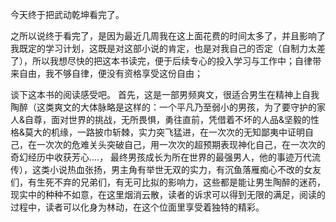 今天终于把武动乾坤看完了。

之所以说终于看完了，是因为最近几周我在这上面花费的时间太多了，并且影响了我既定的学习计划，这既是对这部小说的肯定，也是对我自己的否定（自制力太差了），所以我想尽快的把这本书读完，便于后续专心的投入学习与工作中；自律带来自由，我不够自律，便没有资格享受这份自由；

谈下这本书的阅读感受吧。
首先，这是一部男频爽文，很适合男生在精神上自我陶醉（这类爽文的大体脉略是这样的：一个平凡乃至弱小的男孩，为了要守护的家人&自尊，面对世界的挑战，无所畏惧，勇往直前，凭借着不坏的人品&坚毅的性格&莫大的机缘，一路披巾斩棘，实力突飞猛进，在一次次的无知鄙夷中证明自己，在一次次的危难关头突破自己，用一次次的超预期表现神化自己，在一次次的奇幻经历中收获芳心....， 最终男孩成长为所在世界的最强男人，他的事迹万代流传），这类小说热血张扬，男主角有举世无双的实力，有沉鱼落雁痴心不改的女友们，有生死不弃的兄弟们，有无可比拟的影响力，这些都是能让男生陶醉的迷药，现实中的种种不如意，在这里烟消云散，读者的诉求可以得到无限的满足，阅读的过程中，读者可以化身为林动，在这个位面里享受着独特的精彩。

